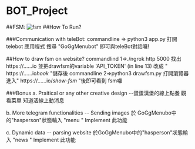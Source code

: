 # BOT_Project
##FSM:
![fsm](https://i.imgur.com/n7iFLqi.png)
##How To Run?

###Communication with teleBot:
commandline => python3 app.py
打開telebot 應用程式 搜尋 "GoGgMenubot" 即可與teleBot對話囉!

##How to draw fsm on website?
commandlind 1=>./ngrok http 5000
找出https://......io
並把drawfsm的variable 'API_TOKEN'  (in line 13) 改成 " https://......io*hook*  "儲存後
commandline 2=>python3 drawfsm.py
打開瀏覽器進入" https://......io/*show-fsm* "後即可看到 fsm囉

###Bonus
a. Praitical or any other creative design --蛋蛋漢堡的線上點餐 觀看菜單 知道活線上動消息

b. More telegram functionalities -- Sending images 於 GoGgMenubo中的"hasperson"狀態輸入 "menu " Implement 此功能

c. Dynamic data -- parsing website 於GoGgMenubo中的"hasperson"狀態輸入 "news " Implement 此功能
